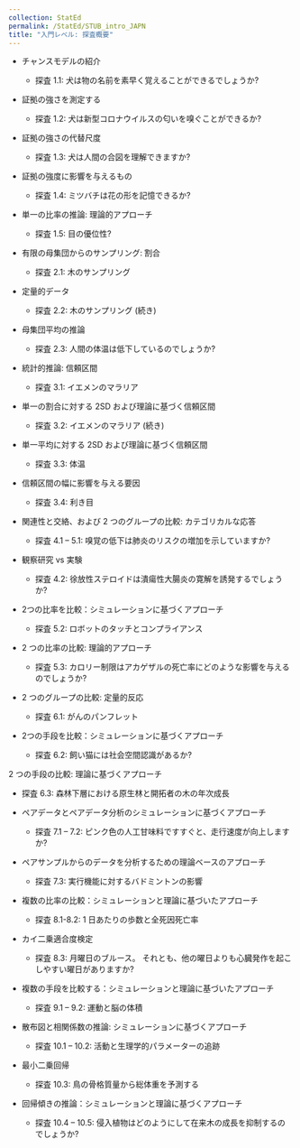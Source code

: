 ```yaml
---
collection: StatEd
permalink: /StatEd/STUB_intro_JAPN
title: "入門レベル: 探査概要"
---
```


* チャンスモデルの紹介
  * 探査 1.1: 犬は物の名前を素早く覚えることができるでしょうか?

* 証拠の強さを測定する
  * 探査 1.2: 犬は新型コロナウイルスの匂いを嗅ぐことができるか?

* 証拠の強さの代替尺度
  * 探査 1.3: 犬は人間の合図を理解できますか?

* 証拠の強度に影響を与えるもの
  * 探査 1.4: ミツバチは花の形を記憶できるか?

* 単一の比率の推論: 理論的アプローチ
  * 探査 1.5: 目の優位性?

* 有限の母集団からのサンプリング: 割合
  * 探査 2.1: 木のサンプリング

* 定量的データ
  * 探査 2.2: 木のサンプリング (続き)

* 母集団平均の推論
  * 探査 2.3: 人間の体温は低下しているのでしょうか?

* 統計的推論: 信頼区間
  * 探査 3.1: イエメンのマラリア

* 単一の割合に対する 2SD および理論に基づく信頼区間
  * 探査 3.2: イエメンのマラリア (続き)

* 単一平均に対する 2SD および理論に基づく信頼区間
  * 探査 3.3: 体温

* 信頼区間の幅に影響を与える要因
  * 探査 3.4: 利き目

* 関連性と交絡、および 2 つのグループの比較: カテゴリカルな応答
  * 探査 4.1 – 5.1: 嗅覚の低下は肺炎のリスクの増加を示していますか?

* 観察研究 vs 実験
  * 探査 4.2: 徐放性ステロイドは潰瘍性大腸炎の寛解を誘発するでしょうか?

* 2つの比率を比較：シミュレーションに基づくアプローチ
  * 探査  5.2: ロボットのタッチとコンプライアンス

* 2 つの比率の比較: 理論的アプローチ
  * 探査 5.3: カロリー制限はアカゲザルの死亡率にどのような影響を与えるのでしょうか?

* 2 つのグループの比較: 定量的反応
  * 探査  6.1: がんのパンフレット

* 2つの手段を比較：シミュレーションに基づくアプローチ
  * 探査 6.2: 飼い猫には社会空間認識があるか?

2 つの手段の比較: 理論に基づくアプローチ
  * 探査 6.3: 森林下層における原生林と開拓者の木の年次成長

* ペアデータとペアデータ分析のシミュレーションに基づくアプローチ
  * 探査 7.1 – 7.2: ピンク色の人工甘味料ですすぐと、走行速度が向上しますか?

* ペアサンプルからのデータを分析するための理論ベースのアプローチ
  * 探査 7.3: 実行機能に対するバドミントンの影響

* 複数の比率の比較：シミュレーションと理論に基づいたアプローチ
  * 探査 8.1-8.2: 1 日あたりの歩数と全死因死亡率

* カイ二乗適合度検定
  * 探査 8.3: 月曜日のブルース。 それとも、他の曜日よりも心臓発作を起こしやすい曜日がありますか?

* 複数の手段を比較する：シミュレーションと理論に基づいたアプローチ
  * 探査 9.1 – 9.2: 運動と脳の体積

* 散布図と相関係数の推論: シミュレーションに基づくアプローチ
  * 探査 10.1 – 10.2: 活動と生理学的パラメーターの追跡

* 最小二乗回帰
  * 探査 10.3: 鳥の骨格質量から総体重を予測する

* 回帰傾きの推論：シミュレーションと理論に基づくアプローチ
  * 探査 10.4 – 10.5: 侵入植物はどのようにして在来木の成長を抑制するのでしょうか?
